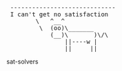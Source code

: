  <pre>
 -----------------------------
 I can't get no satisfaction 
        \   ^__^
         \  (oo)\_______
            (__)\       )\/\
                ||----w |
                ||     ||
</pre>
sat-solvers
